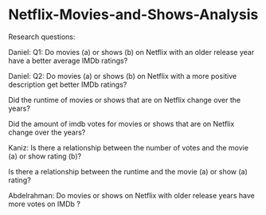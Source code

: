 # Netflix-Movies-and-Shows-Analysis

Research questions:

Daniel: Q1: Do movies (a) or shows (b) on Netflix with an older release year have a better average IMDb ratings?

Daniel: Q2: Do movies (a) or shows (b) on Netflix with a more positive description get better IMDb ratings?

Did the runtime of movies or shows that are on Netflix change over the years?

Did the amount of imdb votes for movies or shows that are on Netflix change over the years?

Kaniz: Is there a relationship between the number of votes and the movie (a) or show rating (b)?

Is there a relationship between the runtime and the movie (a) or show (a) rating?

Abdelrahman: Do movies or shows on Netflix with older release years have more votes on IMDb ?
